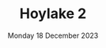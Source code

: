 ---
title: Hoylake 2
support:
image: 2023-Hoylake-2.png
date: Monday 18 December 2023
time: 6pm to 8pm
text: A wonderful route through Hoylake taking in Dovedale, Avondale and Ferndale Roads as well as Hoyle Road and Deneshey Road before heading across to Sandringham Avenue.
fb: https://fb.me/e/36cbIQiJ6
---